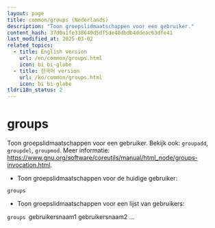 ```yaml
---
layout: page
title: common/groups (Nederlands)
description: "Toon groepslidmaatschappen voor een gebruiker."
content_hash: 37d0a1fe338649d5df5de40dbdb4ddeac63dfe41
last_modified_at: 2025-03-02
related_topics:
  - title: English version
    url: /en/common/groups.html
    icon: bi bi-globe
  - title: 한국어 version
    url: /ko/common/groups.html
    icon: bi bi-globe
tldri18n_status: 2
---
```

# groups

Toon groepslidmaatschappen voor een gebruiker.
Bekijk ook: `groupadd`, `groupdel`, `groupmod`.
Meer informatie: <https://www.gnu.org/software/coreutils/manual/html_node/groups-invocation.html>.

- Toon groepslidmaatschappen voor de huidige gebruiker:

`groups`

- Toon groepslidmaatschappen voor een lijst van gebruikers:

`groups `<span class="tldr-var badge badge-pill bg-dark-lm bg-white-dm text-white-lm text-dark-dm font-weight-bold">gebruikersnaam1 gebruikersnaam2 ...</span>
